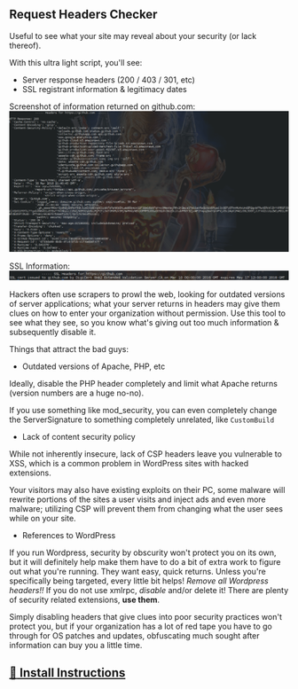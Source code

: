 ## Request Headers Checker ##
Useful to see what your site may reveal about your security (or lack thereof).

With this ultra light script, you'll see:
* Server response headers (200 / 403 / 301, etc)
* SSL registrant information & legitimacy dates

Screenshot of information returned on github.com:
![request headers](./img/request-headers.png)

SSL Information:
![ssl headers](./img/ssl-headers.png)

Hackers often use scrapers to prowl the web, looking for outdated versions of server applications; what your server returns in headers may give them clues on how to enter your organization without permission.  Use this tool to see what they see, so you know what's giving out too much information & subsequently disable it.


Things that attract the bad guys:
* Outdated versions of Apache, PHP, etc

Ideally, disable the PHP header completely and limit what Apache returns (version numbers are a huge no-no).

If you use something like mod_security, you can even completely change the ServerSignature to something completely unrelated, like `CustomBuild`

* Lack of content security policy

While not inherently insecure, lack of CSP headers leave you vulnerable to XSS, which is a common problem in WordPress sites with hacked extensions.

Your visitors may also have existing exploits on their PC, some malware will rewrite portions of the sites a user visits and inject ads and even more malware; utilizing CSP will prevent them from changing what the user sees while on your site.

* References to WordPress

If you run Wordpress, security by obscurity won't protect you on its own, but it will definitely help make them have to do a bit of extra work to figure out what you're running.  They want easy, quick returns.  Unless you're specifically being targeted, every little bit helps!  *Remove all Wordpress headers!!*  If you do not use xmlrpc, *disable* and/or delete it!  There are plenty of security related extensions, **use them**.

Simply disabling headers that give clues into poor security practices won't protect you, but if your organization has a lot of red tape you have to go through for OS patches and updates, obfuscating much sought after information can buy you a little time.

## [:link: Install Instructions](install-instructions.md) ##
